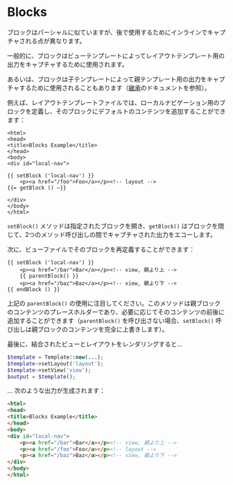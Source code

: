 # Blocks

ブロックはパーシャルに似ていますが、後で使用するためにインラインでキャプチャされる点が異なります。

一般的に、ブロックはビューテンプレートによってレイアウトテンプレート用の出力をキャプチャするために使用されます。

あるいは、ブロックは子テンプレートによって親テンプレート用の出力をキャプチャするために使用されることもあります（[継承](./inheritance.md)のドキュメントを参照）。

例えば、レイアウトテンプレートファイルでは、ローカルナビゲーション用のブロックを定義し、そのブロックにデフォルトのコンテンツを追加することができます：

```html+php
<html>
<head>
<title>Blocks Example</title>
</head>
<body>
<div id="local-nav">

{{ setBlock ('local-nav') }}
    <p><a href="/foo">Foo</a></p><!-- layout -->
{{= getBlock () ~}}

</div>
</body>
</html>
```

`setBlock()` メソッドは指定されたブロックを開き、`getBlock()` はブロックを閉じて、2つのメソッド呼び出しの間でキャプチャされた出力をエコーします。

次に、ビューファイルでそのブロックを再定義することができます：

```html+php
{{ setBlock ('local-nav') }}
    <p><a href="/bar">Bar</a></p><!-- view, 親より上 -->
    {{ parentBlock() }}
    <p><a href="/baz">Baz</a></p><!-- view, 親より下 -->
{{ endBlock () }}
```

上記の `parentBlock()` の使用に注目してください。このメソッドは親ブロックのコンテンツのプレースホルダーであり、必要に応じてそのコンテンツの前後に追加することができます（`parentBlock()` を呼び出さない場合、`setBlock()` 呼び出しは親ブロックのコンテンツを完全に上書きします）。

最後に、結合されたビューとレイアウトをレンダリングすると...

```php
$template = Template::new(...);
$template->setLayout('layout');
$template->setView('view');
$output = $template();
```

... 次のような出力が生成されます：

```html
<html>
<head>
<title>Blocks Example</title>
</head>
<body>
<div id="local-nav">
    <p><a href="/bar">Bar</a></p><!-- view, 親より上 -->
    <p><a href="/foo">Foo</a></p><!-- layout -->
    <p><a href="/baz">Baz</a></p><!-- view, 親より下 -->
</div>
</body>
</html>
```
